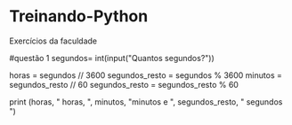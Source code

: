 # Treinando-Python
Exercícios da faculdade

 #questão 1
segundos= int(input("Quantos segundos?"))

horas = segundos // 3600
segundos_resto = segundos % 3600
minutos = segundos_resto // 60
segundos_resto = segundos_resto % 60

print (horas, " horas, ", minutos, "minutos e ", segundos_resto, " segundos ")
